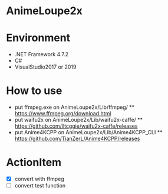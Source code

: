 # AnimeLoupe2x


# Environment
* .NET Framework 4.7.2
* C#
* VisualStudio2017 or 2019

# How to use
* put ffmpeg.exe on AnimeLoupe2x/Lib/ffmpeg/
** https://www.ffmpeg.org/download.html
* put waifu2x on AnimeLoupe2x/Lib/waifu2x-caffe/
** https://github.com/lltcggie/waifu2x-caffe/releases
* put Anime4KCPP on AnimeLoupe2x/Lib/Anime4KCPP_CLI
** https://github.com/TianZerL/Anime4KCPP/releases

# ActionItem
- [x] convert with ffmpeg
- [ ] convert test function
